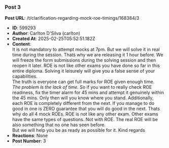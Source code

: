 ### Post 3
**Post URL**: /t/clarification-regarding-mock-roe-timings/168384/3
- **ID**: 599293
- **Author**: Carlton D'Silva (carlton)
- **Created At**: 2025-02-25T05:52:51.182Z
- **Content**:  
  It is not mandatory to attempt mocks at 7pm. But we will solve it in real time during the session. Thats why we are releasing it 1 hour before. We will freeze the form submissions during the solving session and then reopen it later.
ROE is not like other exams you have done so far in this entire diploma.
Solving it leisurely will give you a false sense of your capabilities.<br>
The truth is everyone can get full marks for ROE given enough time.<br>
<em>The problem is the lack of time.</em>
So if you want to really check ROE readiness, fix the timer alarm for 45 mins and attempt it genuinely within the 45 mins. Only then will you know where you stand.
Additionally, each ROE is completely different from the next. If you manage to do good in one is ZERO guarantee that you will do good in the next.
Thats why do all 4 mock ROEs. ROE is not like any other exam. Other exams have the same types of questions. Not with ROE.
The real ROE will be also something that no one has seen before.<br>
But we will help you be as ready as possible for it.
Kind regards
- **Reactions**: None
- **Post Number**: 3

